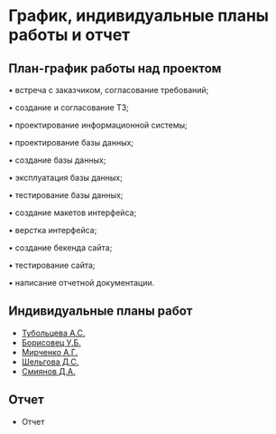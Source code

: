 # График, индивидуальные планы работы и отчет

## План-график работы над проектом

•	встреча с заказчиком, согласование требований;

•	создание и согласование ТЗ;

•	проектирование информационной системы;

•	проектирование базы данных;

•	создание базы данных;

•	эксплуатация базы данных;

•	тестирование базы данных;

•	создание макетов интерфейса;

•	верстка интерфейса;

•	создание бекенда сайта;

•	тестирование сайта;

•	написание отчетной документации. 


## Индивидуальные планы работ

- [Тубольцева А.С.](tuboltseva.md)
- [Борисовец У.Б.](borisovets.md)
- [Мирченко А.Г.](mirchenko.md)
- [Шельгова Д.С.](shelgova.md)
- [Смиянов Д.А.](smiyanov.md)

## Отчет

- Отчет
